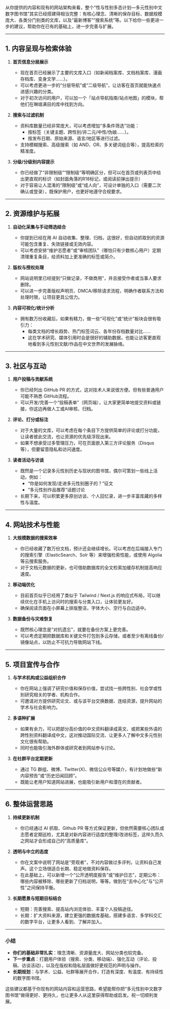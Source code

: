 从你提供的内容和现有的网站架构来看，整个“性与性别多态计划—多元性别中文数字图书馆”其实已经搭建得相当完整：有核心理念、清晰的保存目标、数据规模庞大、各类分门别类的文库，以及“最新博客”“搜索系统”等。以下给你一些更进一步的建议，帮助你在已有的基础上，进一步完善与扩展。

---

## 1. 内容呈现与检索体验

1. **首页信息分层展示**  
   - 现在首页已经展示了主要的文库入口（如新闻档案库、文档档案库、漫画存档库、变身文学……）。  
   - 可以考虑更进一步的“分层导航”或“二级导航”，让访客在首页就能快速点进感兴趣的分类。  
   - 对于初次访问的用户，可以加一个「站点导航指南/站点地图」的模块，帮他们在琳琅满目的库中找到方向。

2. **搜索与过滤机制**  
   - 资料库数量已经非常庞大，可以考虑增加“多条件筛选”功能：  
     - 按标签（关键主题、跨性别/非二元/中性/伪娘……）。  
     - 按发布日期、原始来源、语言/地区等进行过滤。  
   - 支持模糊搜索、高级搜索（如 AND、OR、多关键词组合等），提高检索的精准度。

3. **分级/分级别内容提示**  
   - 你已经做了“非限制级”“限制级”等明确区分，但可以在首页或列表页中给出更直观的标识（如封面角落的R18标记，或阅读前弹出提示）  
   - 对于容易让人混淆的“限制级”或“成人向”，可设计单独的入口（需要二次确认或登录），既保护用户，也更好地遵守合规要求。

---

## 2. 资源维护与拓展

1. **自动化采集与手动筛选结合**  
   - 你提到已经在用 AI 自动收集、整理、归档，这很好，但自动抓取到的资源可能包含重复、失效链接或无效内容。  
   - 可以考虑安排“维护志愿者”或“审核团队”（哪怕只有少数核心用户）定期清理重复条目，给资料加上更准确的标签或简介。  

2. **版权与授权处理**  
   - 网站说明里已经提到“只做记录，不做商用”，并且接受作者或当事人要求删除。  
   - 可以进一步完善版权声明页、DMCA/移除请求流程，明确作者联系方法和处理时限，让项目更具公信力。

3. **内容可视化/统计分析**  
   - 拥有数万份收藏后，如果有精力，做一些“可视化”或“统计”板块会很有吸引力：  
     - 每类文档的增长趋势、热门标签词云、各年份存档数量对比……  
     - 这在学术研究、媒体引用时会是很好的辅助数据，也能让访客更直观地看到多元性别文献/作品在中文世界的发展脉络。

---

## 3. 社区与互动

1. **用户投稿与贡献系统**  
   - 你已经列出 GitHub PR 的方式，这对技术人来说很方便。但有些普通用户可能不熟悉 GitHub流程。  
   - 可以开发/完善一个“投稿表单”（网页端），让大家更简单地提交资料或链接，你这边再做人工或AI审核、归档。  

2. **评论、打分或标注**  
   - 对于大量的文库，可以考虑在每个条目下方提供简单的评论或打分功能，让读者彼此交流，也让资源的优先级浮现出来。  
   - 如果不想承受过多管理压力，可在页面嵌入第三方评论服务（Disqus 等），但要留意隐私和访问速度。

3. **读者活动与访谈**  
   - 既然是一个记录多元性别历史与现状的图书馆，偶尔可策划一些线上活动，例如：  
     - “你是如何发现/走进多元性别圈子的？”征文  
     - “多元性别作品推荐”话题讨论  
   - 长期下来，可以积累更多原创访谈、个人回忆录，进一步丰富库藏的多样性与温度。

---

## 4. 网站技术与性能

1. **大规模数据的搜索效率**  
   - 你已经收藏了数万份文档，预计还会继续增长。可以考虑在后端接入专门的搜索引擎（ElasticSearch、Solr 等）来增强检索性能，或使用 Algolia 等云搜索服务。  
   - 对于文档元数据的更新，也可借助数据库的全文检索加缓存机制提高响应速度。

2. **移动端优化**  
   - 目前首页似乎已经用了类似于 Tailwind / Next.js 的响应式布局，可以继续优化在手机上访问时的搜索与分类入口，让体验更友好。  
   - 确保阅读页面在小屏幕上排版整洁，字体大小、空行与白边适中。

3. **数据备份与灾难恢复**  
   - 既然核心理念是“对抗遗忘”，就要在备份方案上更完善。  
   - 可以考虑定期把数据库和关键文件打包到多云存储，或者至少有离线备份/镜像站点，以防止不可抗力导致网站下线。

---

## 5. 项目宣传与合作

1. **与学术机构或公益组织合作**  
   - 你在网站上强调了研究价值和保存价值，尝试找一些跨性别、社会学或性别研究相关的学者、机构合作。  
   - 可邀请对方提供研究论文、或与该平台交换数据、连结资源，提升网站的学术与社会影响力。

2. **多语种扩展**  
   - 如果有余力，可以把部分高价值的中文资料翻译成英文、或把某些外语的跨性别资料翻译成中文，这对推动国际交流、让更多人了解中文多元性别文化很有帮助。  
   - 同时也能吸引海外群体或研究者到网站参与讨论。

3. **在社群平台定期更新**  
   - 通过 TG 群组、微博、Twitter(X)、微信公众号等媒介，有计划地做些“新内容预告”或“历史旧闻回顾”。  
   - 既能让老用户知道网站进展，也能吸引新用户和潜在的贡献者。

---

## 6. 整体运营思路

1. **持续更新机制**  
   - 你已经通过 AI 抓取、Github PR 等方式保证更新，但依然需要核心团队或志愿者定期巡检，尤其是对新内容进行适度的整理/改进标签，这样久而久之网站才会形成自己的“高质量库”。  

2. **透明与中立的态度**  
   - 你在文案中说明了网站是“旁观者”，不对内容做过多评判，让资料自己发声。这个立场很适合长期、稳定地做资料保存。  
   - 在此基础上，可以新增一个“公开透明度报告”或“维护日志”，定期公布：哪些内容被移除、哪些更新了归档说明，等等。做到在“去中心化”与“公开性”之间保持平衡。

3. **长期愿景与短期目标结合**  
   - 短期：完善搜索、提高站内浏览体验、丰富个人投稿途径。  
   - 长期：扩大资料来源，建立更强的数据库基础，搭建多语言、多学科交汇的数字平台，让更多人看到、了解并加入。

---

### 小结

- **你们的基础非常扎实**：理念清晰、资源量庞大、网站分类也较完备。  
- **下一步重点**：打磨用户体验（搜索、分类、移动端）、强化互动（评论、投稿、访谈活动），以及在版权和隐私层面做好更规范的声明与操作。  
- **长期规划**：与学术、公益、社群等展开合作，打造有深度、有温度、有持续性的数字图书馆。

这些建议都基于你现有的网站内容和运营思路，希望能帮你把“多元性别中文数字图书馆”做得更好、更持久，也让更多人从这里获得帮助或启发。祝一切顺利发展。
